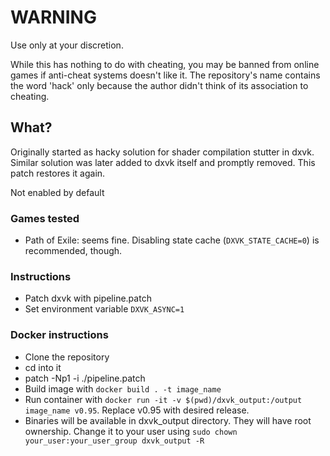 # WARNING
Use only at your discretion.

While this has nothing to do with cheating, you may be banned from online games if anti-cheat systems doesn't like it.
The repository's name contains the word 'hack' only because the author didn't think of its association to cheating.

## What?
Originally started as hacky solution for shader compilation stutter in dxvk. Similar solution was later added to dxvk itself and promptly
removed. This patch restores it again.

Not enabled by default

### Games tested

* Path of Exile: seems fine. Disabling state cache (`DXVK_STATE_CACHE=0`) is recommended, though.

### Instructions

* Patch dxvk with pipeline.patch
* Set environment variable `DXVK_ASYNC=1`

### Docker instructions

* Clone the repository
* cd into it
* patch -Np1 -i ./pipeline.patch
* Build image with `docker build . -t image_name`
* Run container with `docker run -it -v $(pwd)/dxvk_output:/output image_name v0.95`. Replace v0.95 with desired release.
* Binaries will be available in dxvk_output directory. They will have root ownership. Change it to your user using `sudo chown your_user:your_user_group dxvk_output -R`

